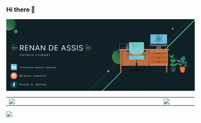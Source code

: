 ### Hi there 👋

<!--
**renan-assis-santos/renan-assis-santos** is a ✨ _special_ ✨ repository because its `README.md` (this file) appears on your GitHub profile.

Here are some ideas to get you started:

- 🔭 I’m currently working on ...
- 🌱 I’m currently learning ...
- 👯 I’m looking to collaborate on ...
- 🤔 I’m looking for help with ...
- 💬 Ask me about ...
- 📫 How to reach me: ...
- 😄 Pronouns: ...
- ⚡ Fun fact: ...
-->

![capa github](https://github.com/renan-assis-santos/renan-assis-santos/blob/main/1.png)

<center>
  <table>
    <tr>
        <td><img width="400px" align="left" src="https://github-readme-stats.vercel.app/api/top-langs/?username=renan-assis-santos&hide=html&layout=compact&theme=vue&count_private=true" /></td>
        <td><img width="495px" align="left" src="https://github-readme-stats.vercel.app/api?username=renan-assis-santos&theme=vue"/></td>
    </tr>   
  </table>
</center>  

![](https://komarev.com/ghpvc/?username=renan-assis-santos&color=green&style=flat)
